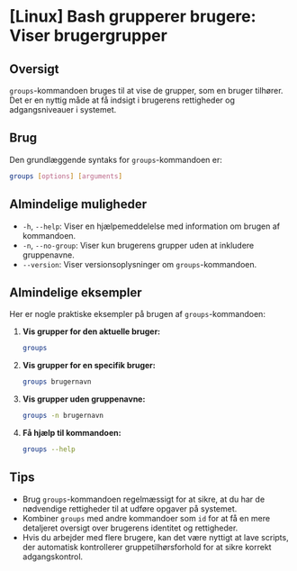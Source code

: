 # [Linux] Bash grupperer brugere: Viser brugergrupper

## Oversigt
`groups`-kommandoen bruges til at vise de grupper, som en bruger tilhører. Det er en nyttig måde at få indsigt i brugerens rettigheder og adgangsniveauer i systemet.

## Brug
Den grundlæggende syntaks for `groups`-kommandoen er:

```bash
groups [options] [arguments]
```

## Almindelige muligheder
- `-h`, `--help`: Viser en hjælpemeddelelse med information om brugen af kommandoen.
- `-n`, `--no-group`: Viser kun brugerens grupper uden at inkludere gruppenavne.
- `--version`: Viser versionsoplysninger om `groups`-kommandoen.

## Almindelige eksempler
Her er nogle praktiske eksempler på brugen af `groups`-kommandoen:

1. **Vis grupper for den aktuelle bruger:**
   ```bash
   groups
   ```

2. **Vis grupper for en specifik bruger:**
   ```bash
   groups brugernavn
   ```

3. **Vis grupper uden gruppenavne:**
   ```bash
   groups -n brugernavn
   ```

4. **Få hjælp til kommandoen:**
   ```bash
   groups --help
   ```

## Tips
- Brug `groups`-kommandoen regelmæssigt for at sikre, at du har de nødvendige rettigheder til at udføre opgaver på systemet.
- Kombiner `groups` med andre kommandoer som `id` for at få en mere detaljeret oversigt over brugerens identitet og rettigheder.
- Hvis du arbejder med flere brugere, kan det være nyttigt at lave scripts, der automatisk kontrollerer gruppetilhørsforhold for at sikre korrekt adgangskontrol.